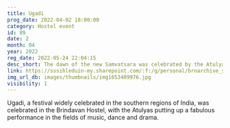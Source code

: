 ```yaml
---
title: Ugadi
prog_date: 2022-04-02 18:00:00
category: Hostel event
id: 89
date: 2
month: 04
year: 2022
reg_date: 2022-05-24 22:04:15
desc_short: The dawn of the new Samvatsara was celebrated by the Atulyas with a mellifluous music programme, interspersed with short skits and a dynamic dance.
link: https://sssihleduin-my.sharepoint.com/:f:/g/personal/brnarchive_sssihl_edu_in/EoruAxgFYulCr5j-6ZgTqjkBBLnwy-rtJDVMQr2-7ZbUtA?e=V3l1rY
img_url_db: images/thumbnails/img1653489976.jpg
visibility: 1
---
```


Ugadi, a festival widely celebrated in the southern regions of India, was celebrated in the Brindavan Hostel, with the Atulyas putting up a fabulous performance in the fields of music, dance and drama.
